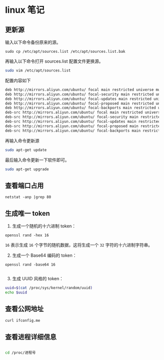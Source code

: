 # linux 笔记

## 更新源

输入以下命令备份原来的源。

```shell
sudo cp /etc/apt/sources.list /etc/apt/sources.list.bak
```

再输入以下命令打开 sources.list 配置文件更换源。

```bash
sudo vim /etc/apt/sources.list
```

配置内容如下

```bash
deb http://mirrors.aliyun.com/ubuntu/ focal main restricted universe multiverse
deb http://mirrors.aliyun.com/ubuntu/ focal-security main restricted universe multiverse
deb http://mirrors.aliyun.com/ubuntu/ focal-updates main restricted universe multiverse
deb http://mirrors.aliyun.com/ubuntu/ focal-proposed main restricted universe multiverse
deb http://mirrors.aliyun.com/ubuntu/ focal-backports main restricted universe multiverse
deb-src http://mirrors.aliyun.com/ubuntu/ focal main restricted universe multiverse
deb-src http://mirrors.aliyun.com/ubuntu/ focal-security main restricted universe multiverse
deb-src http://mirrors.aliyun.com/ubuntu/ focal-updates main restricted universe multiverse
deb-src http://mirrors.aliyun.com/ubuntu/ focal-proposed main restricted universe multiverse
deb-src http://mirrors.aliyun.com/ubuntu/ focal-backports main restricted universe multiverse
```

再输入命令更新源

```bash
sudo apt-get update
```

最后输入命令更新一下软件即可。

```bash
sudo apt-get upgrade
```

## 查看端口占用

`netstat -anp |grep 80`

## 生成唯一 token

1. 生成一个随机的十六进制 token：

```shell
openssl rand -hex 16

```

`16` 表示生成 `16` 个字节的随机数据，这将生成一个 `32` 字符的十六进制字符串。

2. 生成一个 Base64 编码的 token：

```shell
openssl rand -base64 16


```

3. 生成 UUID 风格的 token：

```bash
uuid=$(cat /proc/sys/kernel/random/uuid)
echo $uuid

```


## 查看公网地址

```bash
curl ifconfig.me
```


## 查看进程详细信息

```bash 

cd /proc/进程号
```
